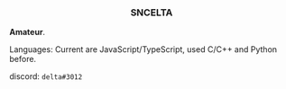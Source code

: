 ### <p align="center">SNCELTA</p>
**Amateur**.

Languages: Current are JavaScript/TypeScript, used C/C++ and Python before.

discord: ```delta#3012```
 
